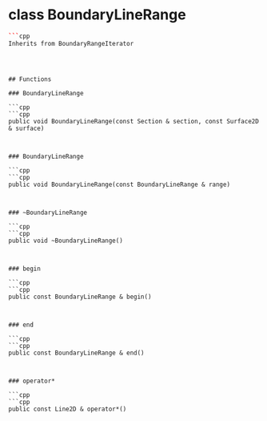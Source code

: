 # class BoundaryLineRange


```cpp
```cpp
Inherits from BoundaryRangeIterator
```
```



## Functions

### BoundaryLineRange

```cpp
```cpp
public void BoundaryLineRange(const Section & section, const Surface2D & surface)
```
```


### BoundaryLineRange

```cpp
```cpp
public void BoundaryLineRange(const BoundaryLineRange & range)
```
```


### ~BoundaryLineRange

```cpp
```cpp
public void ~BoundaryLineRange()
```
```


### begin

```cpp
```cpp
public const BoundaryLineRange & begin()
```
```


### end

```cpp
```cpp
public const BoundaryLineRange & end()
```
```


### operator*

```cpp
```cpp
public const Line2D & operator*()
```
```




